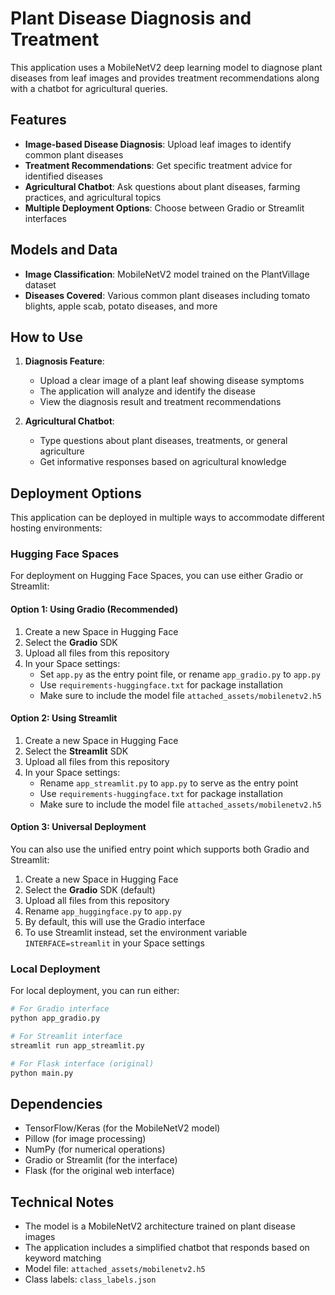 # Plant Disease Diagnosis and Treatment

This application uses a MobileNetV2 deep learning model to diagnose plant diseases from leaf images and provides treatment recommendations along with a chatbot for agricultural queries.

## Features

- **Image-based Disease Diagnosis**: Upload leaf images to identify common plant diseases
- **Treatment Recommendations**: Get specific treatment advice for identified diseases
- **Agricultural Chatbot**: Ask questions about plant diseases, farming practices, and agricultural topics
- **Multiple Deployment Options**: Choose between Gradio or Streamlit interfaces

## Models and Data

- **Image Classification**: MobileNetV2 model trained on the PlantVillage dataset
- **Diseases Covered**: Various common plant diseases including tomato blights, apple scab, potato diseases, and more

## How to Use

1. **Diagnosis Feature**:
   - Upload a clear image of a plant leaf showing disease symptoms
   - The application will analyze and identify the disease
   - View the diagnosis result and treatment recommendations

2. **Agricultural Chatbot**:
   - Type questions about plant diseases, treatments, or general agriculture
   - Get informative responses based on agricultural knowledge

## Deployment Options

This application can be deployed in multiple ways to accommodate different hosting environments:

### Hugging Face Spaces

For deployment on Hugging Face Spaces, you can use either Gradio or Streamlit:

#### Option 1: Using Gradio (Recommended)

1. Create a new Space in Hugging Face
2. Select the **Gradio** SDK
3. Upload all files from this repository
4. In your Space settings:
   - Set `app.py` as the entry point file, or rename `app_gradio.py` to `app.py`
   - Use `requirements-huggingface.txt` for package installation
   - Make sure to include the model file `attached_assets/mobilenetv2.h5`

#### Option 2: Using Streamlit

1. Create a new Space in Hugging Face
2. Select the **Streamlit** SDK
3. Upload all files from this repository
4. In your Space settings:
   - Rename `app_streamlit.py` to `app.py` to serve as the entry point
   - Use `requirements-huggingface.txt` for package installation
   - Make sure to include the model file `attached_assets/mobilenetv2.h5`

#### Option 3: Universal Deployment

You can also use the unified entry point which supports both Gradio and Streamlit:

1. Create a new Space in Hugging Face
2. Select the **Gradio** SDK (default)
3. Upload all files from this repository
4. Rename `app_huggingface.py` to `app.py`
5. By default, this will use the Gradio interface
6. To use Streamlit instead, set the environment variable `INTERFACE=streamlit` in your Space settings

### Local Deployment

For local deployment, you can run either:

```bash
# For Gradio interface
python app_gradio.py

# For Streamlit interface
streamlit run app_streamlit.py

# For Flask interface (original)
python main.py
```

## Dependencies

- TensorFlow/Keras (for the MobileNetV2 model)
- Pillow (for image processing)
- NumPy (for numerical operations)
- Gradio or Streamlit (for the interface)
- Flask (for the original web interface)

## Technical Notes

- The model is a MobileNetV2 architecture trained on plant disease images
- The application includes a simplified chatbot that responds based on keyword matching
- Model file: `attached_assets/mobilenetv2.h5`
- Class labels: `class_labels.json`